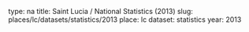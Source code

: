 type: na
title: Saint Lucia / National Statistics (2013)
slug: places/lc/datasets/statistics/2013
place: lc
dataset: statistics
year: 2013
